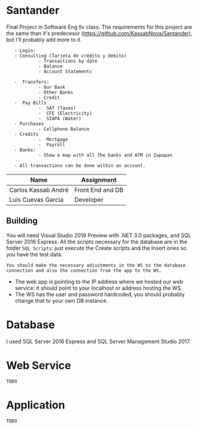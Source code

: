 # Santander
Final Project in Software Eng IIv class. The requirements for this project are the same than it's predecesor (https://github.com/KassabNova/Santander), but I'll probably add more to it.





       - Login:
       - Consulting (Tarjeta de crédito y debito)
                - Transactions by date
                - Balance
                - Account Statements
              
       -  Transfers:
                - Our Bank
                - Other Banks
                - Credit
       -  Pay Bills
                -  SAT (Taxes)
                -  CFE (Electricity)
                -  SIAPA (Water)
       - Purchases
                - Cellphone Balance
       - Credits
                -  Mortgage
                -  Payroll
       - Banks:
                - Show a map with all the banks and ATM in Zapopan

       - All transactions can be done within an account.



Name | Assignment
------------ | -------------
Carlos Kassab André| Front End and DB
Luis Cuevas Garcia | Developer
## Building

You will need Visual Studio 2019 Preview with .NET 3.0 packages, and SQL Server 2016 Express.
All  the scripts necessary for the database are in the folder `SQL Scripts`: just execute the Create scripts and the Insert ones so you have the test data.

`You should make the necessary adjustments in the WS to the database connection and also the connection from the app to the WS.`
- The web app is pointing to the IP address where we hosted our web service: it should point to your localhost or address hosting the WS.
- The WS has the user and password hardcoded, you should probably change that to your own DB instance.

# Database

I used SQL Server 2016 Express and SQL Server Management Studio 2017. 

# Web Service
`TODO`

# Application
`TODO`


